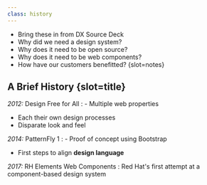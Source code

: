 ```yaml
---
class: history
---
```

- Bring these in from DX Source Deck
- Why did we need a design system?
- Why does it need to be open source?
- Why does it need to be web components?
- How have our customers benefitted?
{slot=notes}

## A Brief History {slot=title}

*2012:* Design Free for All
: - Multiple web properties
  - Each their own design processes
  - Disparate look and feel

*2014:* PatternFly 1
: - Proof of concept using Bootstrap
  - First steps to align **design language**

*2017:* RH Elements Web Components
: Red Hat's first attempt at a component-based design system
